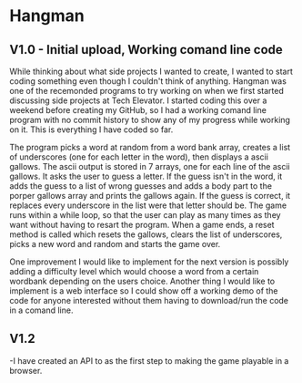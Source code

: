 # Hangman
## V1.0 - Initial upload, Working comand line code
While thinking about what side projects I wanted to create, I wanted to start coding something even though I couldn't think of anything. Hangman was one of the recemonded programs to try working on when we first started discussing side projects at Tech Elevator. I started coding this over a weekend before creating my GitHub, so I had a working comand line program with no commit history to show any of my progress while working on it. This is everything I have coded so far. 

The program picks a word at random from a word bank array, creates a list of underscores (one for each letter in the word), then displays a ascii gallows. The ascii output is stored in 7 arrays, one for each line of the ascii gallows. It asks the user to guess a letter. If the guess isn't in the word, it adds the guess to a list of wrong guesses and adds a body part to the porper gallows array and prints the gallows again. If the guess is correct, it replaces every underscore in the list were that letter should be. The game runs within a while loop, so that the user can play as many times as they want without having to resart the program. When a game ends, a reset method is called which resets the gallows, clears the list of underscores, picks a new word and random and starts the game over.

One improvement I would like to implement for the next version is possibly adding a difficulty level which would choose a word from a certain wordbank depending on the users choice. Another thing I would like to implement is a web interface so I could show off a working demo of the code for anyone interested without them having to download/run the code in a comand line. 

## V1.2
-I have created an API to as the first step to making the game playable in a browser.
 
